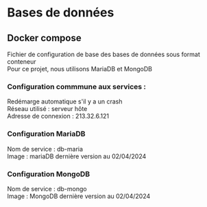 # Bases de données

## Docker compose
Fichier de configuration de base des bases de données sous format conteneur  
Pour ce projet, nous utilisons MariaDB et MongoDB

### Configuration commmune aux services :
Redémarge automatique s'il y a un crash  
Réseau utilisé : serveur hôte  
Adresse de connexion : 213.32.6.121

### Configuration MariaDB
Nom de service : db-maria  
Image : mariaDB dernière version au 02/04/2024

### Configuration MongoDB
Nom de service : db-mongo  
Image : MongoDB dernière version au 02/04/2024
